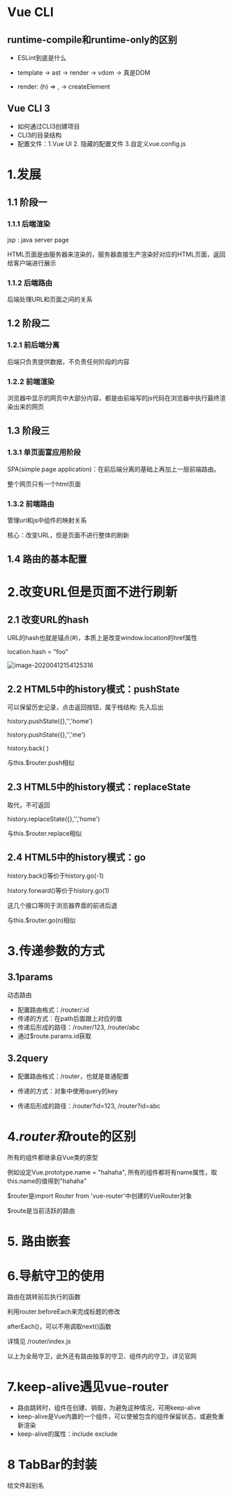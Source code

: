 # Vue CLI

## runtime-compile和runtime-only的区别

- ESLint到底是什么

- template -> ast -> render -> vdom -> 真是DOM

- render: (h) => , -> createElement

## Vue CLI 3

- 如何通过CLI3创建项目
- CLI3的目录结构
- 配置文件：1.Vue UI 2. 隐藏的配置文件 3.自定义vue.config.js



# 1.发展

## 1.1 阶段一

### 1.1.1 后端渲染

jsp : java server page

HTML页面是由服务器来渲染的，服务器直接生产渲染好对应的HTML页面，返回给客户端进行展示

### 1.1.2 后端路由

后端处理URL和页面之间的关系

## 1.2 阶段二

### 1.2.1 前后端分离

后端只负责提供数据，不负责任何阶段的内容

### 1.2.2 前端渲染

浏览器中显示的网页中大部分内容，都是由前端写的js代码在浏览器中执行最终渲染出来的网页

## 1.3 阶段三

### 1.3.1 单页面富应用阶段

SPA(simple page application)：在前后端分离的基础上再加上一层前端路由。

整个网页只有一个html页面

### 1.3.2 前端路由

管理url和js中组件的映射关系

核心：改变URL，但是页面不进行整体的刷新

## 1.4 路由的基本配置



# 2.改变URL但是页面不进行刷新

## 2.1 改变URL的hash

URL的hash也就是锚点(#)，本质上是改变window.location的href属性

location.hash = "foo"

![image-20200412154125316](C:\Users\LuoLin\AppData\Roaming\Typora\typora-user-images\image-20200412154125316.png)

## 2.2 HTML5中的history模式：pushState

可以保留历史记录，点击返回按钮，属于栈结构: 先入后出

history.pushState({},'','home')

history.pushState({},'','me')

history.back( )

与this.$router.push相似

## 2.3 HTML5中的history模式：replaceState

取代，不可返回

history.replaceState({},'','home')

与this.$router.replace相似

## 2.4 HTML5中的history模式：go

history.back()等价于history.go(-1)

history.forward()等价于history.go(1)

这几个接口等同于浏览器界面的前进后退

与this.$router.go(n)相似

# 3.传递参数的方式

## 3.1params

动态路由

- 配置路由格式：/router/:id
- 传递的方式：在path后面跟上对应的值
- 传递后形成的路径：/router/123, /router/abc
- 通过$route.params.id获取

## 3.2query

- 配置路由格式：/router，也就是普通配置

- 传递的方式：对象中使用query的key

- 传递后形成的路径：/router?id=123, /router?id=abc

# 4.$router和$route的区别

所有的组件都继承自Vue类的原型

例如设定Vue.prototype.name = "hahaha", 所有的组件都将有name属性，取this.name的值得到"hahaha"

$router是import Router from 'vue-router'中创建的VueRouter对象

$route是当前活跃的路由

# 5. 路由嵌套



# 6.导航守卫的使用

路由在跳转前后执行的函数

利用router.beforeEach来完成标题的修改

afterEach()，可以不用调取next()函数

详情见 /router/index.js

以上为全局守卫，此外还有路由独享的守卫、组件内的守卫，详见官网

# 7.keep-alive遇见vue-router

- 路由跳转时，组件在创建、销毁，为避免这种情况，可用keep-alive
- keep-alive是Vue内置的一个组件，可以使被包含的组件保留状态，或避免重新渲染
- keep-alive的属性：include  exclude



# 8 TabBar的封装

给文件起别名